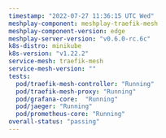 ```yaml
---
timestamp: "2022-07-27 11:36:15 UTC Wed"
meshplay-component: meshplay-traefik-mesh
meshplay-component-version: edge
meshplay-server-version: "v0.6.0-rc.6c"
k8s-distro: minikube
k8s-version: "v1.22.2"
service-mesh: traefik-mesh
service-mesh-version: ""
tests:
  pod/traefik-mesh-controller: "Running"
  pod/traefik-mesh-proxy: "Running"
  pod/grafana-core:  "Running"
  pod/jaeger: "Running"
  pod/prometheus-core: "Running" 
overall-status: "passing"
---
```

